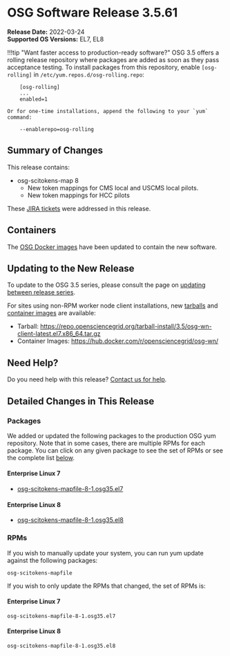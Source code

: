 OSG Software Release 3.5.61
===========================

**Release Date:** 2022-03-24  
**Supported OS Versions:** EL7, EL8

!!!tip "Want faster access to production-ready software?"
    OSG 3.5 offers a rolling release repository where packages are added as soon as they pass acceptance testing.
    To install packages from this repository, enable `[osg-rolling]` in `/etc/yum.repos.d/osg-rolling.repo`:

        [osg-rolling]
        ...
        enabled=1

    Or for one-time installations, append the following to your `yum` command:

        --enablerepo=osg-rolling

Summary of Changes
------------------

This release contains:

-   osg-scitokens-map 8
    -   New token mappings for CMS local and USCMS local pilots.
    -   New token mappings for HCC pilots

These
[JIRA tickets](https://opensciencegrid.atlassian.net/issues/?jql=project%20%3D%20SOFTWARE%20AND%20fixVersion%20in%20(3.5.61)%20ORDER%20BY%20priority%20DESC%2C%20key%20DESC)
were addressed in this release.

Containers
----------

The [OSG Docker images](https://hub.docker.com/u/opensciencegrid/) have been updated to contain the new software.

Updating to the New Release
---------------------------

To update to the OSG 3.5 series, please consult the page on
[updating between release series](../updating-to-osg-35.md).

For sites using non-RPM worker node client installations, new [tarballs](../../worker-node/install-wn-tarball.md) and
[container images](../../worker-node/using-wn-containers.md) are available:

- Tarball: <https://repo.opensciencegrid.org/tarball-install/3.5/osg-wn-client-latest.el7.x86_64.tar.gz>
- Container Images: <https://hub.docker.com/r/opensciencegrid/osg-wn/>

Need Help?
----------

Do you need help with this release? [Contact us for help](../../common/help.md).

Detailed Changes in This Release
--------------------------------

### Packages

We added or updated the following packages to the production OSG yum repository.
Note that in some cases, there are multiple RPMs for each package.
You can click on any given package to see the set of RPMs or see the complete list [below](#rpms).

#### Enterprise Linux 7

-   [osg-scitokens-mapfile-8-1.osg35.el7](https://koji.chtc.wisc.edu/koji/search?match=glob&type=build&terms=osg-scitokens-mapfile-8-1.osg35.el7)

#### Enterprise Linux 8

-   [osg-scitokens-mapfile-8-1.osg35.el8](https://koji.chtc.wisc.edu/koji/search?match=glob&type=build&terms=osg-scitokens-mapfile-8-1.osg35.el8)

### RPMs

If you wish to manually update your system, you can run yum update against the following packages:

    osg-scitokens-mapfile 

If you wish to only update the RPMs that changed, the set of RPMs is:

#### Enterprise Linux 7

``` file
osg-scitokens-mapfile-8-1.osg35.el7
```

#### Enterprise Linux 8

``` file
osg-scitokens-mapfile-8-1.osg35.el8
```

